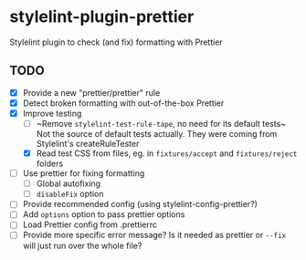 # stylelint-plugin-prettier

Stylelint plugin to check (and fix) formatting with Prettier

## TODO

 - [x] Provide a new "prettier/prettier" rule
 - [x] Detect broken formatting with out-of-the-box Prettier
 - [x] Improve testing
    - [ ] ~Remove `stylelint-test-rule-tape`, no need for its default tests~ 
              Not the source of default tests actually. They were coming from Stylelint's
              createRuleTester
    - [x] Read test CSS from files, eg. in `fixtures/accept` and `fixtures/reject` folders
  - [ ] Use prettier for fixing formatting
 	- [ ] Global autofixing
   	- [ ] `disableFix` option
 - [ ] Provide recommended config (using stylelint-config-prettier?)
 - [ ] Add `options` option to pass prettier options
 - [ ] Load Prettier config from .prettierrc
 - [ ] Provide more specific error message? Is it needed as prettier or `--fix` will just run over the whole file?